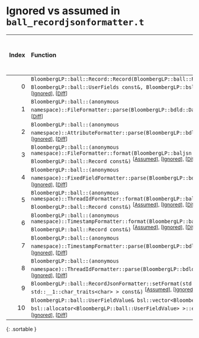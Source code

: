 # Ignored vs assumed in `ball_recordjsonformatter.t`

<script src="../sorttable.js"></script>

|   Index | Function                                                                                                                                                                                                                                              |   Difference in number of lines |   Function size difference in bytes | Number of lines in assumed build   | Number of bytes in assumed build   | Number of lines in ignored build   | Number of bytes in ignored build   |
|--------:|:------------------------------------------------------------------------------------------------------------------------------------------------------------------------------------------------------------------------------------------------------|--------------------------------:|------------------------------------:|:-----------------------------------|:-----------------------------------|:-----------------------------------|:-----------------------------------|
|       0 | `BloombergLP::ball::Record::Record(BloombergLP::ball::RecordAttributes const&, BloombergLP::ball::UserFields const&, BloombergLP::bslma::Allocator*)` <sup>\[[Assumed](0.assume.s.txt)\], \[[Ignored](0.none.s.txt)\], \[[Diff](0.diff.html)\]        |                              20 |                                  64 | 336                                | 4,277,008                          | 272                                | 4,278,640                          |
|       1 | `BloombergLP::ball::(anonymous namespace)::FileFormatter::parse(BloombergLP::bdld::DatumMapRef)` <sup>\[[Assumed](1.assume.s.txt)\], \[[Ignored](1.none.s.txt)\], \[[Diff](1.diff.html)\]                                                             |                              -2 |                                   0 | 256                                | 4,302,640                          | 256                                | 4,306,880                          |
|       2 | `BloombergLP::ball::(anonymous namespace)::AttributeFormatter::parse(BloombergLP::bdld::DatumMapRef)` <sup>\[[Assumed](2.assume.s.txt)\], \[[Ignored](2.none.s.txt)\], \[[Diff](2.diff.html)\]                                                        |                              -4 |                                 -16 | 224                                | 4,305,744                          | 240                                | 4,309,984                          |
|       3 | `BloombergLP::ball::(anonymous namespace)::FileFormatter::format(BloombergLP::baljsn::SimpleFormatter*, BloombergLP::ball::Record const&)` <sup>\[[Assumed](3.assume.s.txt)\], \[[Ignored](3.none.s.txt)\], \[[Diff](3.diff.html)\]                   |                              -4 |                                 -16 | 704                                | 4,301,936                          | 720                                | 4,306,160                          |
|       4 | `BloombergLP::ball::(anonymous namespace)::FixedFieldFormatter::parse(BloombergLP::bdld::DatumMapRef)` <sup>\[[Assumed](4.assume.s.txt)\], \[[Ignored](4.none.s.txt)\], \[[Diff](4.diff.html)\]                                                       |                              -4 |                                 -16 | 224                                | 4,300,800                          | 240                                | 4,304,960                          |
|       5 | `BloombergLP::ball::(anonymous namespace)::ThreadIdFormatter::format(BloombergLP::baljsn::SimpleFormatter*, BloombergLP::ball::Record const&)` <sup>\[[Assumed](5.assume.s.txt)\], \[[Ignored](5.none.s.txt)\], \[[Diff](5.diff.html)\]               |                              -4 |                                 -16 | 176                                | 4,301,168                          | 192                                | 4,305,344                          |
|       6 | `BloombergLP::ball::(anonymous namespace)::TimestampFormatter::format(BloombergLP::baljsn::SimpleFormatter*, BloombergLP::ball::Record const&)` <sup>\[[Assumed](6.assume.s.txt)\], \[[Ignored](6.none.s.txt)\], \[[Diff](6.diff.html)\]              |                              -4 |                                 -16 | 704                                | 4,299,136                          | 720                                | 4,303,264                          |
|       7 | `BloombergLP::ball::(anonymous namespace)::TimestampFormatter::parse(BloombergLP::bdld::DatumMapRef)` <sup>\[[Assumed](7.assume.s.txt)\], \[[Ignored](7.none.s.txt)\], \[[Diff](7.diff.html)\]                                                        |                              -4 |                                 -16 | 752                                | 4,299,840                          | 768                                | 4,303,984                          |
|       8 | `BloombergLP::ball::(anonymous namespace)::ThreadIdFormatter::parse(BloombergLP::bdld::DatumMapRef)` <sup>\[[Assumed](8.assume.s.txt)\], \[[Ignored](8.none.s.txt)\], \[[Diff](8.diff.html)\]                                                         |                              -5 |                                 -32 | 320                                | 4,301,344                          | 352                                | 4,305,536                          |
|       9 | `BloombergLP::ball::RecordJsonFormatter::setFormat(std::__1::basic_string_view<char, std::__1::char_traits<char> > const&)` <sup>\[[Assumed](9.assume.s.txt)\], \[[Ignored](9.none.s.txt)\], \[[Diff](9.diff.html)\]                                  |                              -7 |                                 -16 | 1,456                              | 4,293,920                          | 1,472                              | 4,298,032                          |
|      10 | `BloombergLP::ball::UserFieldValue& bsl::vector<BloombergLP::ball::UserFieldValue, bsl::allocator<BloombergLP::ball::UserFieldValue> >::emplace_back<>()` <sup>\[[Assumed](10.assume.s.txt)\], \[[Ignored](10.none.s.txt)\], \[[Diff](10.diff.html)\] |                            -102 |                                -352 | 528                                | 4,283,616                          | 880                                | 4,285,408                          |
{: .sortable }
